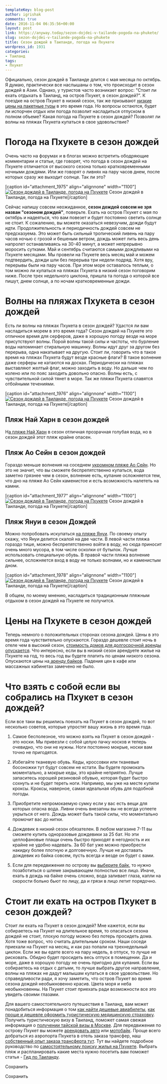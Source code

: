 ```yaml
---
templateKey: blog-post
author: igrishak
comments: true
date: 2016-11-04 06:35:56+00:00
layout: post
link: https://anyway.today/sezon-dojdei-v-tailande-pogoda-na-phukete/
slug: sezon-dojdei-v-tailande-pogoda-na-phukete
title: Сезон дождей в Таиланде, погода на Пхукете
wordpress_id: 1931
categories:
- Таиланд
tags:
- Пхукет
---
```


Официально, сезон дождей в Таиланде длится с мая месяца по октябрь. Я думаю, практически все наслышаны о том, что происходит в сезон дождей в Азии. Однако, у туристов часто возникает вопрос: "Стоит ли ехать отдыхать в Таиланд, на остров Пхукет, в сезон дождей?". К поездке на остров Пхукет в низкий сезон, так же призывают [низкие цены на пакетные туры](http://c43.travelpayouts.com/click?shmarker=14510&promo_id=1094&source_type=customlink&type=click&custom_url=http%3A%2F%2Fwww.onlinetours.ru%2Ftours%2F57ecaa68c4a6af5bd0040225abeb6b52%3Fshow_prices%3Dfalse) в это время года. Но вопросы остаются, будет ли испорчен отдых или погода позволит насладиться отпуском в полном объеме? Какая погода на Пхукете в сезон дождей? Позволят ли волны на пляжах Пхукета купаться в свое удовольствие?




<!-- more -->





# Погода на Пхукете в сезон дождей




Очень часто на форумах и в блогах можно встретить ободряющие комментарии и статьи, где говорят, что погода в сезон дождей на Пхукете отличается от высокого сезона только кратковременными ночными дождями. Или же говорят о ливнях на пару часов днем, после которых сразу же выходит солнце. Так ли это?




[caption id="attachment_1975" align="alignnone" width="1100"][![Сезон дождей в Таиланде, погода на Пхукете](https://anyway.today/wp-content/uploads/2016/06/IMG_20160524_121751_HDR.jpg)](https://anyway.today/wp-content/uploads/2016/06/IMG_20160524_121751_HDR.jpg) Сезон дождей в Таиланде, погода на Пхукете[/caption]


Сейчас напишу совсем неожиданное, **сезон дождей совсем не зря назван "сезоном дождей"**, поверьте. Ехать на остров Пхукет с мая по октябрь и надеяться, что вам повезет и будет постоянно светить солнце не стоит. К сожалению, вы можете оказаться невезучим, дожди будут идти. Продолжительность и периодичность дождей совсем не предсказуема. Это может быть сильный тропический ливень на пару часов ночью с грозой и бешеным ветром, дождь может лить весь день напролет останавливаясь на 30-40 минут, а может непрерывно моросить сутками. Май и сентябрь считаются самыми дождливыми на Пхукете месяцами. Мы провели на Пхукете весь месяц май и можем подтвердить, дожди шли без перерыва три недели подряд. Хотя вру, перерывы были на пару часов. При этом море оставалось теплым, о том можно ли купаться на пляжах Пхукета в низкий сезон поговорим ниже. После трех недельного циклона, пришла та погода о которой все пишут, днем солнце, а по ночам кратковременные дожди.





# Волны на пляжах Пхукета в сезон дождей




Есть ли волны на пляжах Пхукета в сезон дождей? Удастся ли вам насладиться морем в это время года? Сезон дождей на Пхукете это отличное время для серферов, даже в хорошую погоду везде на море присутствуют волны. Порой волны такой силы и частоты, что бурление воды напоминает стиральную машинку. Волны идут друг за другом без перерыва, одна накатывает на другую. Стоит ли, говорить что в такое время на пляжах Пхукета будут везде красные флаги? В такое волнение даже серферы не катаются на досках. Периодически на пляжах выставляют желтый флаг, можно заходить в воду. Но дальше чем по колено или по пояс заходить довольно опасно. Волны есть, с чувствительной силой тянет в море. Так же пляжи Пхукета славятся отбойными течениями.




[caption id="attachment_1976" align="alignnone" width="1100"][![Сезон дождей в Таиланде, погода на Пхукете](https://anyway.today/wp-content/uploads/2016/06/IMG_20160520_091241_HDR.jpg)](https://anyway.today/wp-content/uploads/2016/06/IMG_20160520_091241_HDR.jpg) Сезон дождей в Таиланде, погода на Пхукете[/caption]


## Пляж Най Харн в сезон дождей




Н[а пляже Най Харн](https://anyway.today/plyaj-nai-harn-odin-iz-luchih-plyajea-phuketa/) в сезон отличная прозрачная голубая вода, но в сезон дождей этот пляж крайне опасен.





## Пляж Ао Сейн в сезон дождей




Гораздо меньше волнения на соседнем [укромном пляже Ао Сейн](https://anyway.today/plyaj-ao-sein-ukromnoe-mesto-na-phukete/). Но это не значит, что вы сможете беспрепятственно купаться, вода заметно грязнее чем в сезон, волнение есть, купание осложняется тем, что дно на пляже Ао Сейн каменистое и есть возможность налететь на камни.




[caption id="attachment_1977" align="alignnone" width="1100"][![Сезон дождей в Таиланде, погода на Пхукете](https://anyway.today/wp-content/uploads/2016/06/IMG_2291.jpg)](https://anyway.today/wp-content/uploads/2016/06/IMG_2291.jpg) Сезон дождей в Таиланде, погода на Пхукете[/caption]


## Пляж Януи в сезон Дождей




Можно попробовать искупаться [на пляже Януи](https://anyway.today/plyaj-yanui-na-phukete/). По своему опыту скажу, что Януи делится скалой на две части. В левой части пляжа гораздо тише, можно беспрепятственно войти в воду, но сюда приносит очень много мусора, в том числе осколки от бутылок. Лучше использовать специальную обувь. В правой части пляжа волнение сильнее, осложняется вход в воду не только волнами, но и каменистым дном.




[caption id="attachment_1978" align="alignnone" width="1100"][![Сезон дождей в Таиланде, погода на Пхукете](https://anyway.today/wp-content/uploads/2016/06/IMG_20160524_113606.jpg)](https://anyway.today/wp-content/uploads/2016/06/IMG_20160524_113606.jpg) Сезон дождей в Таиланде, погода на Пхукете[/caption]




В общем, по моему мнению, насладиться традиционным пляжным отдыхом в сезон дождей на Пхукете не получится.





# Цены на Пхукете в сезон дождей




Теперь немного о положительных сторонах сезона дождей. Цены в это время года чувствительно опускаются. Гораздо дешевле стоит ночь в отеле чем в высокий сезон, [стоимость домов для долгосрочной аренды опускается](https://anyway.today/hotite-snyat-jilie-na-phukete-plyaj-ravai-otlichno-poidet/). Что интересно, если вы в низкий сезон арендуете жилье на Пхукете на год, то весь год вы будете платить по ценам низкого сезона. Опускаются цены на[ аренду байков](https://anyway.today/arenda-baika-na-phukete/). Падения цен в кафе или массажных кабинетах замечено не было.





# Что взять с собой если вы собрались на Пхукет в сезон дождей?


Если все таки вы решились поехать на Пхукет в сезон дождей, то вот несколько советов, которые упростят вашу жизнь в это время года.



 	
  1. Самое бесполезное, что можно взять на Пхукет в сезон дождей - это носки. Мы привезли с собой целую пачку носков и теперь очевидно, что они не нужны. Ноги постоянно мокрые, носки вам точно не пригодятся.

 	
  2. Избегайте тканевую обувь. Кеды, кроссовки или тканевые босоножки тут будут совсем не кстати. Вы будете промокать моментально, а мокрые кеды, это крайне неприятно. Лучше запаситесь хорошей резиновой обувью, которая будет быстро сохнуть и не будет тереть ноги. Например, мы уже на месте купили кроксы. Кроксы, наверное, самая идеальная обувь для подобной погоды.

 	
  3. Приобретите непромокаемую сумку если у вас есть вещи для которых опасна вода. Ливни очень внезапны вы не всегда успеете укрыться от него. Дождь может быть такой силы, что моментально промочит вас до нитки.

 	
  4. Дождевик в низкий сезон обязателен. В любом магазине 7-11 вы сможете купить одноразовые дождевики за 25 бат. Но эти целлофановые плащи очень быстро приходят в негодность и их крайне не удобно надевать. За 60 бат уже можно приобрести накидку более плотную и долговечную. Лучше не доставать дождевик из байка совсем, пусть всегда и везде он будет с вами.

 	
  5. Если для передвижения по острову вы [выберите байк](https://anyway.today/arenda-baika-na-phukete/), то нужно позаботиться о шлеме закрывающем полностью все лицо. Иначе, ехать в дождь на байке очень сложно, вода заливает глаза, капли на скорости больно бьют по лицу, да и грязи в лицо летит порядочно.




# Стоит ли ехать на остров Пхукет в сезон дождей?




Стоит ли ехать на Пхукет в сезон дождей? Мне кажется, если вы собираетесь на Пхукет на длительное время, то опасаться сезона дождей не стоит, плохую погоду можно без потерь просидеть дома. Хотя тоже вопрос, что считать длительным сроком. Наши соседи приехали на Пхукет на месяц, и как раз попали на трехнедельный циклон. Если же вы едете всего на пару недель, в отпуск, то лучше не рисковать. Обидно будет просидеть весь отпуск в помещении. Да и море, даже в хорошую погоду не очень пригодно для купания. Если вы собираетесь на отдых с детьми, то лучше выбрать другое направление, волны на пляжах не дадут малышам купаться в свое удовольствие. Но справедливости ради, я хочу заметить, что остров Пхукет во время сезона дождей необыкновенно красив. Цвета моря и неба необыкновенны. На Пхукет стоит приехать ради возможности все это увидеть своими глазами.





Для вашего самостоятельного путешествия в Таиланд, вам может понадобиться информация о том [как найти дешевые авиабилеты](https://anyway.today/kak-naiti-deshevie-aviabileti/), [как проще и дешевле оформить туристическую медицинскую страховку](https://anyway.today/zachem-nujna-turisticheskaya-medizinskay-strahovka/). Получить туристическую визу в Таиланд, поможет самая свежая информация о [получении тайской визы в Москве](https://anyway.today/nujna-li-visa-v-tailand-v-dlya-rossiyan/). Для передвижения по острову Пхукет вы можете [арендовать авто](https://anyway.today/arenda-avto-na-phukete/) или [мотобайк](https://anyway.today/arenda-baika-na-phukete/). Проще всего добраться из аэропорта Пхукета в отель заказа трансфер, наш [собственный опыт заказа трансферта тут](https://anyway.today/transfer-iz-aeroporta-phuketa/). Тут вы найдете подробное руководство по [самостоятельному поиску жилья на Пхукете](https://anyway.today/samostoyatelnii-poisk-i-arendanedorogogo-jiliya-na-phukete/). Выбрать пляж и распланировать какие места нужно посетить вам поможет статья - [Гид по Таиланду](https://anyway.today/gid-po-tailandu/).


Сохранить

Сохранить
